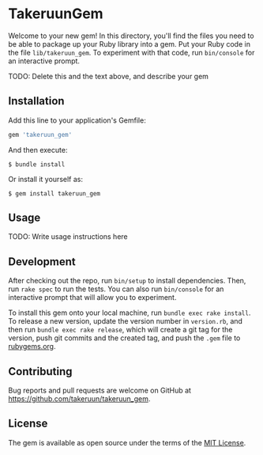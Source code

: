 # TakeruunGem

Welcome to your new gem! In this directory, you'll find the files you need to be able to package up your Ruby library into a gem. Put your Ruby code in the file `lib/takeruun_gem`. To experiment with that code, run `bin/console` for an interactive prompt.

TODO: Delete this and the text above, and describe your gem

## Installation

Add this line to your application's Gemfile:

```ruby
gem 'takeruun_gem'
```

And then execute:

    $ bundle install

Or install it yourself as:

    $ gem install takeruun_gem

## Usage

TODO: Write usage instructions here

## Development

After checking out the repo, run `bin/setup` to install dependencies. Then, run `rake spec` to run the tests. You can also run `bin/console` for an interactive prompt that will allow you to experiment.

To install this gem onto your local machine, run `bundle exec rake install`. To release a new version, update the version number in `version.rb`, and then run `bundle exec rake release`, which will create a git tag for the version, push git commits and the created tag, and push the `.gem` file to [rubygems.org](https://rubygems.org).

## Contributing

Bug reports and pull requests are welcome on GitHub at https://github.com/takeruun/takeruun_gem.

## License

The gem is available as open source under the terms of the [MIT License](https://opensource.org/licenses/MIT).
